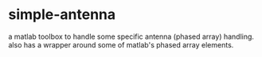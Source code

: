 # simple-antenna
a matlab toolbox to handle some specific antenna (phased array) handling.  also has a wrapper around some of matlab's phased array elements.
